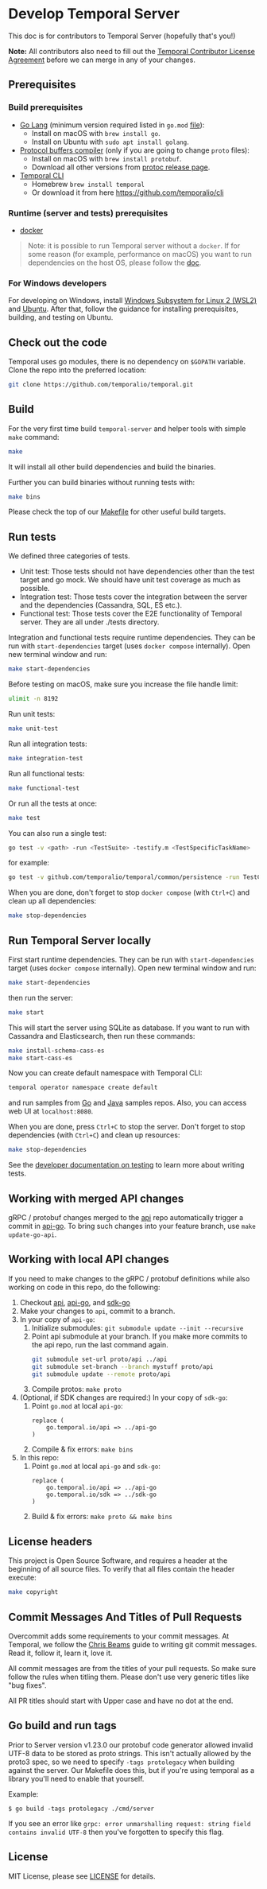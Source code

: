 # Develop Temporal Server

This doc is for contributors to Temporal Server (hopefully that's you!)

**Note:** All contributors also need to fill out the [Temporal Contributor License Agreement](./docs/development/temporal-cla.md) before we can merge in any of your changes.

## Prerequisites

### Build prerequisites

- [Go Lang](https://go.dev/) (minimum version required listed in `go.mod` [file](go.mod)):
  - Install on macOS with `brew install go`.
  - Install on Ubuntu with `sudo apt install golang`.
- [Protocol buffers compiler](https://github.com/protocolbuffers/protobuf/) (only if you are going to change `proto` files):
  - Install on macOS with `brew install protobuf`.
  - Download all other versions from [protoc release page](https://github.com/protocolbuffers/protobuf/releases).
- [Temporal CLI](https://github.com/temporalio/cli)
  - Homebrew `brew install temporal`
  - Or download it from here https://github.com/temporalio/cli

### Runtime (server and tests) prerequisites

- [docker](https://docs.docker.com/engine/install/)

> Note: it is possible to run Temporal server without a `docker`. If for some reason (for example, performance on macOS)
> you want to run dependencies on the host OS, please follow the [doc](./docs/development/run-dependencies-host.md).

### For Windows developers

For developing on Windows, install [Windows Subsystem for Linux 2 (WSL2)](https://aka.ms/wsl) and [Ubuntu](https://docs.microsoft.com/en-us/windows/wsl/install-win10#step-6---install-your-linux-distribution-of-choice). After that, follow the guidance for installing prerequisites, building, and testing on Ubuntu.

## Check out the code

Temporal uses go modules, there is no dependency on `$GOPATH` variable. Clone the repo into the preferred location:

```bash
git clone https://github.com/temporalio/temporal.git
```

## Build

For the very first time build `temporal-server` and helper tools with simple `make` command:

```bash
make
```

It will install all other build dependencies and build the binaries.

Further you can build binaries without running tests with:

```bash
make bins
```

Please check the top of our [Makefile](Makefile) for other useful build targets.

## Run tests

We defined three categories of tests.

- Unit test: Those tests should not have dependencies other than the test target and go mock. We should have unit test coverage as much as possible.
- Integration test: Those tests cover the integration between the server and the dependencies (Cassandra, SQL, ES etc.).
- Functional test: Those tests cover the E2E functionality of Temporal server. They are all under ./tests directory.

Integration and functional tests require runtime dependencies. They can be run with `start-dependencies` target (uses `docker compose` internally). Open new terminal window and run:

```bash
make start-dependencies
```

Before testing on macOS, make sure you increase the file handle limit:

```bash
ulimit -n 8192
```

Run unit tests:

```bash
make unit-test
```

Run all integration tests:

```bash
make integration-test
```

Run all functional tests:

```bash
make functional-test
```

Or run all the tests at once:

```bash
make test
```

You can also run a single test:

```bash
go test -v <path> -run <TestSuite> -testify.m <TestSpecificTaskName>
```

for example:

```bash
go test -v github.com/temporalio/temporal/common/persistence -run TestCassandraPersistenceSuite -testify.m TestPersistenceStartWorkflow
```

When you are done, don't forget to stop `docker compose` (with `Ctrl+C`) and clean up all dependencies:

```bash
make stop-dependencies
```

## Run Temporal Server locally

First start runtime dependencies. They can be run with `start-dependencies` target (uses `docker compose` internally). Open new terminal window and run:

```bash
make start-dependencies
```

then run the server:

```bash
make start
```

This will start the server using SQLite as database. If you want to run with Cassandra and Elasticsearch, then run these commands:

```bash
make install-schema-cass-es
make start-cass-es
```

Now you can create default namespace with Temporal CLI:

```bash
temporal operator namespace create default
```

and run samples from [Go](https://github.com/temporalio/samples-go) and [Java](https://github.com/temporalio/samples-java) samples repos. Also, you can access web UI at `localhost:8080`.

When you are done, press `Ctrl+C` to stop the server. Don't forget to stop dependencies (with `Ctrl+C`) and clean up resources:

```bash
make stop-dependencies
```

See the [developer documentation on testing](./docs/development/testing.md) to learn more about writing tests.

## Working with merged API changes

gRPC / protobuf changes merged to the [api](https://github.com/temporalio/api) repo automatically trigger a commit in [api-go](https://github.com/temporalio/api-go).
To bring such changes into your feature branch, use `make update-go-api`.

## Working with local API changes

If you need to make changes to the gRPC / protobuf definitions while also working on code in this repo, do the following:

1. Checkout [api](https://github.com/temporalio/api), [api-go](https://github.com/temporalio/api-go), and [sdk-go](https://github.com/temporalio/sdk-go)
2. Make your changes to `api`, commit to a branch.
3. In your copy of `api-go`:
   1. Initialize submodules: `git submodule update --init --recursive`
   2. Point api submodule at your branch. If you make more commits to the api repo, run the last command again.
      ```bash
      git submodule set-url proto/api ../api
      git submodule set-branch --branch mystuff proto/api
      git submodule update --remote proto/api
      ```
   3. Compile protos: `make proto`
4. (Optional, if SDK changes are required:) In your copy of `sdk-go`:
   1. Point `go.mod` at local `api-go`:
      ```
      replace (
          go.temporal.io/api => ../api-go
      )
      ```
   2. Compile & fix errors: `make bins`
5. In this repo:
   1. Point `go.mod` at local `api-go` and `sdk-go`:
      ```
      replace (
          go.temporal.io/api => ../api-go
          go.temporal.io/sdk => ../sdk-go
      )
      ```
   2. Build & fix errors: `make proto && make bins`

## License headers

This project is Open Source Software, and requires a header at the beginning of
all source files. To verify that all files contain the header execute:

```bash
make copyright
```

## Commit Messages And Titles of Pull Requests

Overcommit adds some requirements to your commit messages. At Temporal, we follow the
[Chris Beams](http://chris.beams.io/posts/git-commit/) guide to writing git
commit messages. Read it, follow it, learn it, love it.

All commit messages are from the titles of your pull requests. So make sure follow the rules when titling them.
Please don't use very generic titles like "bug fixes".

All PR titles should start with Upper case and have no dot at the end.

## Go build and run tags

Prior to Server version v1.23.0 our protobuf code generator allowed invalid UTF-8 data to be stored as proto strings. This isn't actually allowed by the proto3 spec, so we need to specify `-tags protolegacy` when building against the server. Our Makefile does this, but if you're using temporal as a library you'll need to enable that yourself.

Example:

```shell
$ go build -tags protolegacy ./cmd/server
```

If you see an error like `grpc: error unmarshalling request: string field contains invalid UTF-8` then you've forgotten to specify this flag.

## License

MIT License, please see [LICENSE](LICENSE) for details.
